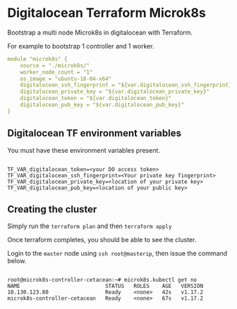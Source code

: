 # Digitalocean Terraform Microk8s

Bootstrap a multi node Microk8s in digitalocean with Terraform.

For example to bootstrap 1 controller and 1 worker.

```yaml
module "microk8s" {
    source = "./microk8s/"
    worker_node_count = "1"
    os_image = "ubuntu-18-04-x64"
    digitalocean_ssh_fingerprint = "${var.digitalocean_ssh_fingerprint}"
    digitalocean_private_key = "${var.digitalocean_private_key}"
    digitalocean_token = "${var.digitalocean_token}"
    digitalocean_pub_key = "${var.digitalocean_pub_key}"
}
```
## Digitalocean TF environment variables

You must have these environment variables present.

```shell

TF_VAR_digitalocean_token=<your DO access token>
TF_VAR_digitalocean_ssh_fingerprint=<Your private key fingerprint>
TF_VAR_digitalocean_private_key=<location of your private key>
TF_VAR_digitalocean_pub_key=<location of your public key>

```

## Creating the cluster

Simply run the `terraform plan` and then `terraform apply`

Once terraform completes, you should be able to see the cluster.

Login to the `master` node using `ssh root@masterip`, then issue the command below.

```shell

root@microk8s-controller-cetacean:~# microk8s.kubectl get no
NAME                           STATUS   ROLES    AGE   VERSION
10.130.123.80                  Ready    <none>   42s   v1.17.2
microk8s-controller-cetacean   Ready    <none>   67s   v1.17.2
```

